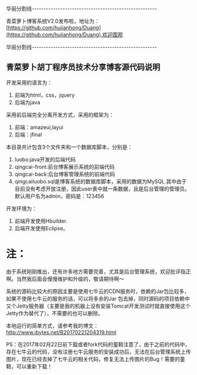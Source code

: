 


华丽分割线-----------------------------------------------------

青菜萝卜博客系统V2.0发布啦，地址为：[https://github.com/hujianhong/Duang](https://github.com/hujianhong/Duang),欢迎围观

华丽分割线-----------------------------------------------------


## 青菜萝卜胡丁程序员技术分享博客源代码说明

开发采用的语言为：

1. 前端为html，css，jquery
2. 后端为java

采用前后端完全分离开发方式，采用的框架为：

1. 前端：amazeui,layui
2. 后端：jfinal

本目录共计包含3个文件夹和一个数据库脚本，分别是：

1. luobo:java开发的后端代码
2. qingcai-front:前台博客展示系统的前端代码
3. qingcai-back:后台博客管理系统的前端代码
4. qingcailuobo.sql是博客系统的数据库脚本，采用的数据为MySQL.其中由于目前没有考虑开放注册，因此user表中就一条数据，且是后台管理的管理员。默认用户名为admin，密码是：123456

开发环境为：

1. 前端开发使用Hbuilder.
2. 后端开发使用Eclipse。

# 注：
由于系统刚刚推出，还有许多地方需要完善，尤其是后台管理系统，欢迎批评指正啊。当然我后面会慢慢维护和升级的，敬请期待啊～

系统的源码比较大的原因主要是使用七牛云的CDN服务时，依赖的Jar包比较多，如果不使用七牛云的服务的话，可以将多余的Jar 包去掉，同时源码的项目依赖中又个Jetty服务器（主要是我的机器上没有安装Tomcat开发测试时就直接使用这个Jetty作为替代了），不需要的也可以删除。


本地运行的简单方式，请参考我的博文：http://www.ibytes.net/B20170221204319.html

PS：在2017年02月22日前下载或者fork代码的童鞋注意了，由于之前的代码中，存在七牛云的代码，没有注册七牛云服务的安装成功后，无法在后台管理系统上传图片，现在已经去掉了七牛云的相关代码，修复无法上传图片的Bug！需要的童鞋，可以重新下载！
